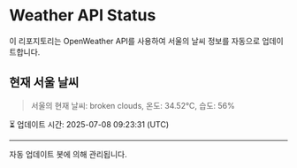
# Weather API Status

이 리포지토리는 OpenWeather API를 사용하여 서울의 날씨 정보를 자동으로 업데이트합니다.

## 현재 서울 날씨
> 서울의 현재 날씨: broken clouds, 온도: 34.52°C, 습도: 56%

⏳ 업데이트 시간: 2025-07-08 09:23:31 (UTC)

---
자동 업데이트 봇에 의해 관리됩니다.
